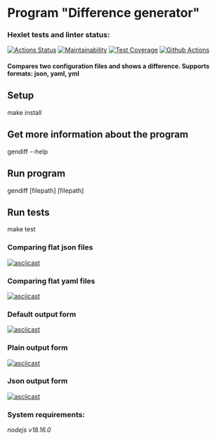# Program "Difference generator"

### Hexlet tests and linter status:
[![Actions Status](https://github.com/bril95/frontend-project-46/workflows/hexlet-check/badge.svg)](https://github.com/bril95/frontend-project-46/actions)
[![Maintainability](https://api.codeclimate.com/v1/badges/0f9ac8ad18be74906262/maintainability)](https://codeclimate.com/github/bril95/frontend-project-46/maintainability)
[![Test Coverage](https://api.codeclimate.com/v1/badges/0f9ac8ad18be74906262/test_coverage)](https://codeclimate.com/github/bril95/frontend-project-46/test_coverage)
[![Github Actions](https://github.com/bril95/frontend-project-46/actions/workflows/steps.yml/badge.svg)]()

#### Compares two configuration files and shows a difference. Supports formats: json, yaml, yml

## Setup

make install

## Get more information about the program

gendiff --help

## Run program

gendiff [filepath] [filepath]

## Run tests

make test

### Comparing flat json files
[![asciicast](https://asciinema.org/a/wGKMry0PMZt1vDBCwjLv3emJ0.svg)](https://asciinema.org/a/wGKMry0PMZt1vDBCwjLv3emJ0)

### Comparing flat yaml files
[![asciicast](https://asciinema.org/a/GkiQxzy358CKrGK4L1bnLH7yR.svg)](https://asciinema.org/a/GkiQxzy358CKrGK4L1bnLH7yR)

### Default output form
[![asciicast](https://asciinema.org/a/K5XSoUNMEpLBAtoNQiw8e41De.svg)](https://asciinema.org/a/K5XSoUNMEpLBAtoNQiw8e41De)

### Plain output form 
[![asciicast](https://asciinema.org/a/DuDFA6L0bvpTEJXU56JfdlGXa.svg)](https://asciinema.org/a/DuDFA6L0bvpTEJXU56JfdlGXa)

### Json output form
[![asciicast](https://asciinema.org/a/ZFgerSu4M6iBaXNqycEbPOhlF.svg)](https://asciinema.org/a/ZFgerSu4M6iBaXNqycEbPOhlF)

### System requirements:

*nodejs v18.16.0*